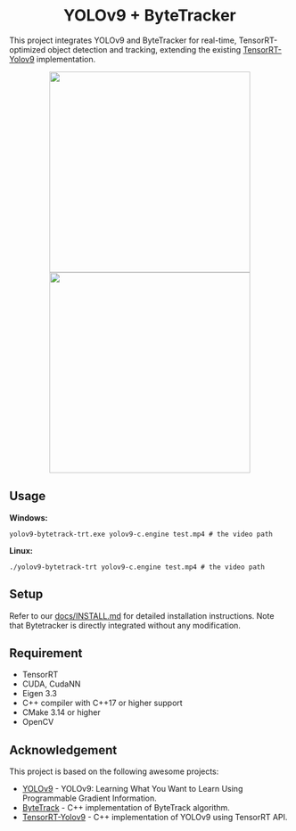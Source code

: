
<h1 align="center"><span>YOLOv9 + ByteTracker</span></h1>

This project integrates YOLOv9 and ByteTracker for real-time, TensorRT-optimized object detection and tracking, extending the existing [TensorRT-Yolov9](https://github.com/spacewalk01/tensorrt-yolov9) implementation.

<p align="center" margin: 0 auto;>
  <img src="assets/demo.gif" width="360px" />
  <img src="assets/highway.gif" width="360px" />
</p>

## Usage


**Windows:**

``` shell
yolov9-bytetrack-trt.exe yolov9-c.engine test.mp4 # the video path
```

**Linux:**

``` shell
./yolov9-bytetrack-trt yolov9-c.engine test.mp4 # the video path
```

## Setup

Refer to our [docs/INSTALL.md](https://github.com/spacewalk01/yolov9-bytetrack-tensorrt/blob/main/docs/INSTALL.md) for detailed installation instructions. Note that Bytetracker is directly integrated without any modification.

## Requirement
   - TensorRT
   - CUDA, CudaNN
   - Eigen 3.3
   - C++ compiler with C++17 or higher support
   - CMake 3.14 or higher
   - OpenCV
     
## Acknowledgement

This project is based on the following awesome projects:
- [YOLOv9](https://github.com/WongKinYiu/yolov9) - YOLOv9: Learning What You Want to Learn Using Programmable Gradient Information.
- [ByteTrack](https://github.com/Vertical-Beach/ByteTrack-cpp) - C++ implementation of ByteTrack algorithm. 
- [TensorRT-Yolov9](https://github.com/spacewalk01/tensorrt-yolov9) - C++ implementation of YOLOv9 using TensorRT API.
